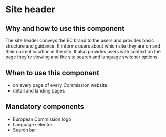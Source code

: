 # Site header

## Why and how to use this component

The site header conveys the EC brand to the users and provides basic structure and guidance. It informs users about which site they are on and their current location in the site. It also provides users with context on the page they're viewing and the site search and language switcher options.

## When to use this component

* on every page of every Commission website
* detail and landing pages

## Mandatory components

* European Commission logo
* Language selector
* Search bar
